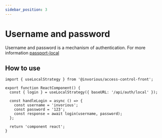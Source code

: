 ```yaml
---
sidebar_position: 3
---
```


# Username and password

Username and password is a mechanism of authentication. For more information [passport-local](https://www.passportjs.org/packages/passport-local)

## How to use

```tsx
import { useLocalStrategy } from '@invorious/access-control-front';

export function ReactComponent() {
  const { login } = useLocalStrategy({ baseURL: '/api/auth/local' });

  const handleLogin = async () => {
    const username = 'invorious';
    const password = '123';
    const response = await login(username, password);
  };

  return 'component react';
}
```
